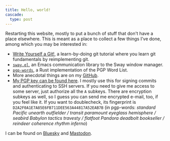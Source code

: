 ```yaml
---
title: Hello, world!
cascade:
  type: post
---
```


Restarting this website, mostly to put a bunch of stuff that don't
have a place elsewhere.  This is meant as a place to collect a few
things I've done, among which you may be interested in:

 - [Write Yourself a Git!](https://wyag.thb.lt/), a learn-by-doing git
   tutorial where you learn git fundamentals by reimplementing git.
 - [`sway.el`](https://github.com/thblt/sway.el), an Emacs
   communication library to the Sway window manager.
 - [`pgp-words`](https://github.com/thblt/pgp-words.rs/), a Rust
   implementation of the PGP Word List.
 - More anecdotal things are on my
   [GitHub](https://github.com/thblt/).
 - [My PGP key can be found here](/pgp/).  I mostly use this for
   signing commits and authenticating to SSH servers.  If you need to
   give me access to some server, just authorize all the `A` subkeys.
   There are encryption subkeys as well, so I guess you can send me
   encrypted e-mail, too, if you feel like it.  If you want to
   doublecheck, its fingerprint is
   `D2A2F0A1E7A85E6FB711DEE563A44817A52EAB7B` (in pgp-words: *standard
   Pacific unearth outfielder / transit paramount eyeglass hemisphere
   / seabird Babylon tactics travesty / flatfoot Pandora deadbolt
   bookseller / reindeer coherence rhythm inferno*)

I can be found on [Bluesky](https://bsky.app/profile/thblt.bsky.social)
and
<a rel="me" href="https://toad.social/@thblt">Mastodon</a>.
